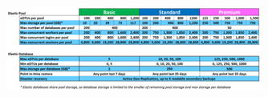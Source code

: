![Dienstebenen für elastische Pools](./media/sql-database-service-tiers-table-elastic-db-pools/sql-database-service-tiers-table-elastic-db-pools.png)

<!----HONumber=AcomDC_0706_2016-->